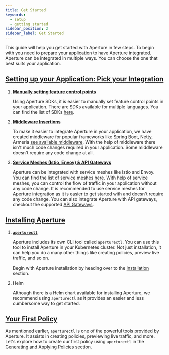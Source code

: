 ```yaml
---
title: Get Started
keywords:
  - setup
  - getting started
sidebar_position: 2
sidebar_label: Get Started
---
```


This guide will help you get started with Aperture in few steps. To begin with
you need to prepare your application to have Aperture integrated. Aperture can
be integrated in multiple ways. You can choose the one that best suits your
application.

## [Setting up your Application: Pick your Integration](./setting-up-application/setting-up-application.md)

1. [**Manually setting feature control points**](./setting-up-application/manual-control-points.md)

   Using Aperture SDKs, it is easier to manually set feature control points in
   your application. There are SDKs available for multiple languages. You can
   find the list of SDKs [here](../integrations/flow-control/sdk/sdk.md).

2. [**Middleware Insertions**](./setting-up-application/middleware-insertions.md)

   To make it easier to integrate Aperture in your application, we have created
   middleware for popular frameworks like Spring Boot, Netty, Armeria
   [see available middleware](../integrations/flow-control/sdk/java/java.md).
   With the help of middleware there isn't much code changes required in your
   application. Some middleware doesn't require any code change at all.

3. [**Service Meshes (Istio, Envoy) & API Gateways**](./setting-up-application/service-mesh-and-gateways.md)

   Aperture can be integrated with service meshes like Istio and Envoy. You can
   find the list of service meshes
   [here](../integrations/flow-control/envoy/envoy.md). With help of service
   meshes, you can control the flow of traffic in your application without any
   code change. It is recommended to use service meshes for Aperture integration
   as it is easier to get started with and doesn't require any code change. You
   can also integrate Aperture with API gateways, checkout the supported
   [API Gateways](../integrations/flow-control/gateway/gateway.md).

## [Installing Aperture](./installation/installation.md)

1. [**`aperturectl`**](./installation/aperture-cli/aperture-cli.md)

   Aperture includes its own CLI tool called `aperturectl`. You can use this
   tool to install Aperture in your Kubernetes cluster. Not just installation,
   it can help you do a many other things like creating policies, preview live
   traffic, and so on.

   Begin with Aperture installation by heading over to the
   [Installation](/get-started/installation/installation.md) section.

2. Helm

   Although there is a Helm chart available for installing Aperture, we
   recommend using `aperturectl` as it provides an easier and less cumbersome
   way to get started.

## [Your First Policy](./policies/policies.md)

As mentioned earlier, `aperturectl` is one of the powerful tools provided by
Aperture. It assists in creating policies, previewing live traffic, and more.
Let's explore how to create our first policy using `aperturectl` in the
[Generating and Applying Policies](/get-started/policies/policies.md) section.
